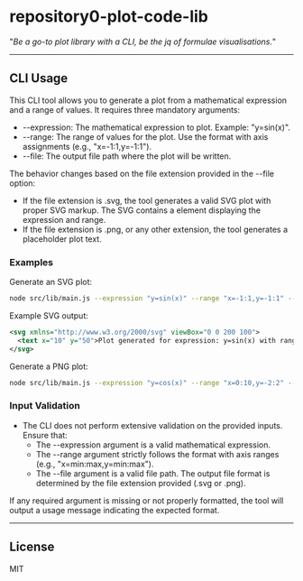 # repository0-plot-code-lib

"_Be a go-to plot library with a CLI, be the jq of formulae visualisations._"

---

## CLI Usage

This CLI tool allows you to generate a plot from a mathematical expression and a range of values. It requires three mandatory arguments:

- --expression: The mathematical expression to plot. Example: "y=sin(x)".
- --range: The range of values for the plot. Use the format with axis assignments (e.g., "x=-1:1,y=-1:1").
- --file: The output file path where the plot will be written.

The behavior changes based on the file extension provided in the --file option:

- If the file extension is .svg, the tool generates a valid SVG plot with proper SVG markup. The SVG contains a <text> element displaying the expression and range.
- If the file extension is .png, or any other extension, the tool generates a placeholder plot text.

### Examples

Generate an SVG plot:
```bash
node src/lib/main.js --expression "y=sin(x)" --range "x=-1:1,y=-1:1" --file output.svg
```

Example SVG output:
```xml
<svg xmlns="http://www.w3.org/2000/svg" viewBox="0 0 200 100">
  <text x="10" y="50">Plot generated for expression: y=sin(x) with range: x=-1:1,y=-1:1</text>
</svg>
```

Generate a PNG plot:
```bash
node src/lib/main.js --expression "y=cos(x)" --range "x=0:10,y=-2:2" --file output.png
```

### Input Validation

- The CLI does not perform extensive validation on the provided inputs. Ensure that:
  - The --expression argument is a valid mathematical expression.
  - The --range argument strictly follows the format with axis ranges (e.g., "x=min:max,y=min:max").
  - The --file argument is a valid file path. The output file format is determined by the file extension provided (.svg or .png).

If any required argument is missing or not properly formatted, the tool will output a usage message indicating the expected format.

---

## License

MIT
